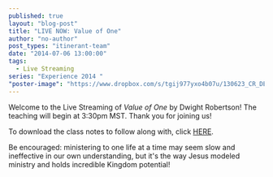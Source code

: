 ```yaml
---
published: true
layout: "blog-post"
title: "LIVE NOW: Value of One"
author: "no-author"
post_types: "itinerant-team"
date: "2014-07-06 13:00:00"
tags: 
  - Live Streaming
series: "Experience 2014 "
"poster-image": "https://www.dropbox.com/s/tgij977yxo4b07u/130623_CR_DEEP_CAMP_0053.jpg"
---
```


Welcome to the Live Streaming of *Value of One* by Dwight Robertson!  The teaching will begin at 3:30pm MST.  Thank you for joining us!

To download the class notes to follow along with, click <a href="https://www.dropbox.com/s/l6zsnnoqndc7xub/Dwight%20Robertson_Value%20of%20One.pdf" target="_blank">HERE</a>.

Be encouraged: ministering to one life at a time may seem slow and ineffective in our own understanding, but it's the way Jesus modeled ministry and holds incredible Kingdom potential!